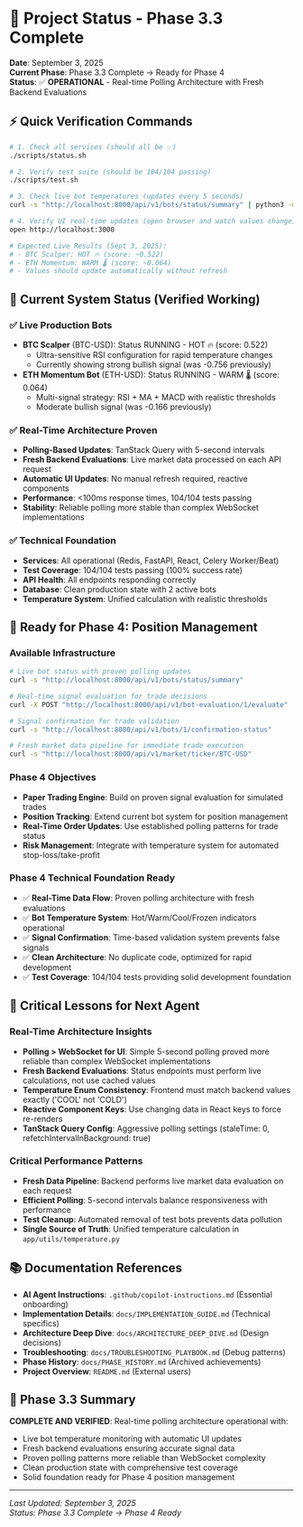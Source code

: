 # 🚀 Project Status - Phase 3.3 Complete

**Date**: September 3, 2025  
**Current Phase**: Phase 3.3 Complete → Ready for Phase 4  
**Status**: ✅ **OPERATIONAL** - Real-time Polling Architecture with Fresh Backend Evaluations

## ⚡ **Quick Verification Commands**

```bash
# 1. Check all services (should all be ✅)
./scripts/status.sh

# 2. Verify test suite (should be 104/104 passing) 
./scripts/test.sh

# 3. Check live bot temperatures (updates every 5 seconds)
curl -s "http://localhost:8000/api/v1/bots/status/summary" | python3 -m json.tool

# 4. Verify UI real-time updates (open browser and watch values change)
open http://localhost:3000

# Expected Live Results (Sept 3, 2025):
# - BTC Scalper: HOT 🔥 (score: ~0.522) 
# - ETH Momentum: WARM 🌡️ (score: ~0.064)
# - Values should update automatically without refresh
```

## 🎯 **Current System Status (Verified Working)**

### **✅ Live Production Bots**
- **BTC Scalper** (BTC-USD): Status RUNNING - HOT 🔥 (score: 0.522)
  - Ultra-sensitive RSI configuration for rapid temperature changes
  - Currently showing strong bullish signal (was -0.756 previously)
- **ETH Momentum Bot** (ETH-USD): Status RUNNING - WARM 🌡️ (score: 0.064)  
  - Multi-signal strategy: RSI + MA + MACD with realistic thresholds
  - Moderate bullish signal (was -0.166 previously)

### **✅ Real-Time Architecture Proven**
- **Polling-Based Updates**: TanStack Query with 5-second intervals
- **Fresh Backend Evaluations**: Live market data processed on each API request
- **Automatic UI Updates**: No manual refresh required, reactive components
- **Performance**: <100ms response times, 104/104 tests passing
- **Stability**: Reliable polling more stable than complex WebSocket implementations

### **✅ Technical Foundation**
- **Services**: All operational (Redis, FastAPI, React, Celery Worker/Beat)
- **Test Coverage**: 104/104 tests passing (100% success rate)
- **API Health**: All endpoints responding correctly
- **Database**: Clean production state with 2 active bots
- **Temperature System**: Unified calculation with realistic thresholds

## 🚀 **Ready for Phase 4: Position Management**

### **Available Infrastructure**
```bash
# Live bot status with proven polling updates
curl -s "http://localhost:8000/api/v1/bots/status/summary"

# Real-time signal evaluation for trade decisions
curl -X POST "http://localhost:8000/api/v1/bot-evaluation/1/evaluate"

# Signal confirmation for trade validation
curl -s "http://localhost:8000/api/v1/bots/1/confirmation-status"

# Fresh market data pipeline for immediate trade execution
curl -s "http://localhost:8000/api/v1/market/ticker/BTC-USD"
```

### **Phase 4 Objectives**
- **Paper Trading Engine**: Build on proven signal evaluation for simulated trades
- **Position Tracking**: Extend current bot system for position management  
- **Real-Time Order Updates**: Use established polling patterns for trade status
- **Risk Management**: Integrate with temperature system for automated stop-loss/take-profit

### **Phase 4 Technical Foundation Ready**
- ✅ **Real-Time Data Flow**: Proven polling architecture with fresh evaluations
- ✅ **Bot Temperature System**: Hot/Warm/Cool/Frozen indicators operational
- ✅ **Signal Confirmation**: Time-based validation system prevents false signals
- ✅ **Clean Architecture**: No duplicate code, optimized for rapid development
- ✅ **Test Coverage**: 104/104 tests providing solid development foundation

## 🎯 **Critical Lessons for Next Agent**

### **Real-Time Architecture Insights**
- **Polling > WebSocket for UI**: Simple 5-second polling proved more reliable than complex WebSocket implementations
- **Fresh Backend Evaluations**: Status endpoints must perform live calculations, not use cached values
- **Temperature Enum Consistency**: Frontend must match backend values exactly ('COOL' not 'COLD')
- **Reactive Component Keys**: Use changing data in React keys to force re-renders
- **TanStack Query Config**: Aggressive polling settings (staleTime: 0, refetchIntervalInBackground: true)

### **Critical Performance Patterns**
- **Fresh Data Pipeline**: Backend performs live market data evaluation on each request
- **Efficient Polling**: 5-second intervals balance responsiveness with performance
- **Test Cleanup**: Automated removal of test bots prevents data pollution
- **Single Source of Truth**: Unified temperature calculation in `app/utils/temperature.py`

## 📚 **Documentation References**

- **AI Agent Instructions**: `.github/copilot-instructions.md` (Essential onboarding)
- **Implementation Details**: `docs/IMPLEMENTATION_GUIDE.md` (Technical specifics)
- **Architecture Deep Dive**: `docs/ARCHITECTURE_DEEP_DIVE.md` (Design decisions)
- **Troubleshooting**: `docs/TROUBLESHOOTING_PLAYBOOK.md` (Debug patterns)
- **Phase History**: `docs/PHASE_HISTORY.md` (Archived achievements)
- **Project Overview**: `README.md` (External users)

## 🎉 **Phase 3.3 Summary**

**COMPLETE AND VERIFIED**: Real-time polling architecture operational with:
- Live bot temperature monitoring with automatic UI updates
- Fresh backend evaluations ensuring accurate signal data
- Proven polling patterns more reliable than WebSocket complexity
- Clean production state with comprehensive test coverage
- Solid foundation ready for Phase 4 position management

---
*Last Updated: September 3, 2025*  
*Status: Phase 3.3 Complete → Phase 4 Ready*
